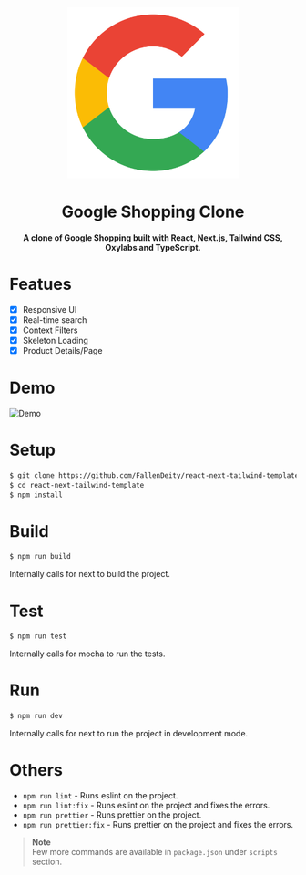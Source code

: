 <p align="center"><img src="./public/logo.png" alt="Logo" width="300" height="300"></p>
<h1 align="center">Google Shopping Clone</h1>
<h4 align="center">A clone of Google Shopping built with React, Next.js, Tailwind CSS, Oxylabs and TypeScript.</h4>

# Featues

- [x] Responsive UI
- [X] Real-time search
- [x] Context Filters
- [x] Skeleton Loading
- [x] Product Details/Page

# Demo

![Demo](./public/demo.gif)

# Setup

```bash
$ git clone https://github.com/FallenDeity/react-next-tailwind-template
$ cd react-next-tailwind-template
$ npm install
```

# Build

```bash
$ npm run build
```

Internally calls for next to build the project.

# Test

```bash
$ npm run test
```

Internally calls for mocha to run the tests.

# Run

```bash
$ npm run dev
```

Internally calls for next to run the project in development mode.

# Others

- `npm run lint` - Runs eslint on the project.
- `npm run lint:fix` - Runs eslint on the project and fixes the errors.
- `npm run prettier` - Runs prettier on the project.
- `npm run prettier:fix` - Runs prettier on the project and fixes the errors.

> **Note**  
> Few more commands are available in `package.json` under `scripts` section.

